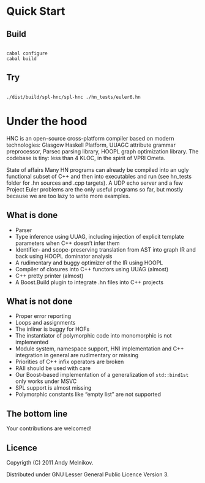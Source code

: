 # Quick Start

## Build
<code>
cabal configure
cabal build
</code>

## Try
<code>
./dist/build/spl-hnc/spl-hnc ./hn_tests/euler6.hn
</code>

# Under the hood

HNC is an open-source cross-platform compiler based on modern technologies: Glasgow Haskell Platform, UUAGC attribute grammar preprocessor, Parsec parsing library, HOOPL graph optimization library. The codebase is tiny: less than 4 KLOC, in the spirit of VPRI Ometa.

State of affairs
Many HN programs can already be compiled into an ugly functional subset of C++ and then into executables and run (see hn_tests folder for .hn sources and .cpp targets). 
A UDP echo server and a few Project Euler problems are the only useful programs so far, but mostly because we are too lazy to write more examples.

## What is done

- Parser
- Type inference using UUAG, including injection of explicit template parameters when C++ doesn’t infer them
- Identifier- and scope-preserving translation from AST into graph IR and back using HOOPL dominator analysis
- A rudimentary and buggy optimizer of the IR using HOOPL
- Compiler of closures into C++ functors using UUAG (almost)
- C++ pretty printer (almost)
- A Boost.Build plugin to integrate .hn files into C++ projects

## What is not done

- Proper error reporting
- Loops and assignments
- The inliner is buggy for HOFs
- The instantiator of polymorphic code into monomorphic is not implemented
- Module system, namespace support, HNI implementation and C++ integration in general are rudimentary or missing
- Priorities of C++ infix operators are broken
- RAII should be used with care
- Our Boost-based implementation of a generalization of <code>std::bind1st</code> only works under MSVC
- SPL support is almost missing
- Polymorphic constants like “empty list” are not supported

## The bottom line
Your contributions are welcomed! 

## Licence
Copyrigth (C) 2011 Andy Melnikov.

Distributed under GNU Lesser General Public Licence Version 3.

